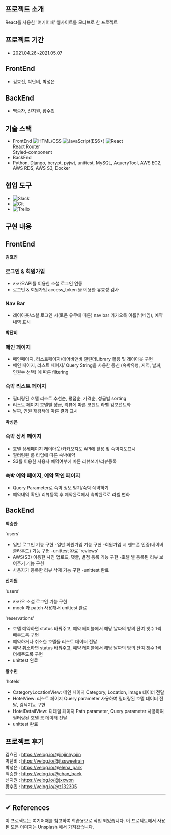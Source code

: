 ## 프로젝트 소개
React를 사용한 '여기어때' 웹사이트를 모티브로 한 프로젝트
## 프로젝트 기간
- 2021.04.26~2021.05.07
## FrontEnd
- 김효진, 박단비, 박성은
## BackEnd
- 백승찬, 신지원, 황수민
## 기술 스택
- FrontEnd
  ![HTML/CSS](https://img.shields.io/badge/-HTML/CSS-E44D26)
  ![JavaScript(ES6+)](<https://img.shields.io/badge/-JavaScript(ES6%2B)-F0DB4D>)
  ![React](https://img.shields.io/badge/-React-blue)<br>
  React Router<br>
  Styled-component
- BackEnd
- Python, Django, bcrypt, pyjwt, unittest, MySQL, AqueryTool, AWS EC2, AWS RDS, AWS S3, Docker
## 협업 도구
- ![Slack](https://img.shields.io/badge/-Slack-D91D57)
- ![Git](https://img.shields.io/badge/-Git-black)
- ![Trello](https://img.shields.io/badge/-Trello-036AA7)
## 구현 내용 
## FrontEnd
**김효진** <br>
### 로그인 & 회원가입
- 카카오API를 이용한 소셜 로그인 연동
- 로그인 & 회원가입 access_token 을 이용한 유효성 검사
### Nav Bar
- 레이아웃/소셜 로그인 시(토큰 유무에 따른) nav bar 카카오톡 이름(닉네임), 예약내역 표시

**박단비** <br>
### 메인 페이지
- 메인페이지, 리스트페이지/에어비앤비 캘린더Library 활용 및 레이아웃 구현
- 메인 페이지, 리스트 페이지/ Query String을 사용한 통신 (숙박유형, 지역, 날짜, 인원수 선택) 에 따른 filtering
### 숙박 리스트 페이지
- 필터링된 호텔 리스트 추천순, 평점순, 가격순, 성급별 sorting
- 리스트 페이지 호텔별 성급, 리뷰에 따른 코멘트 라벨 컴포넌트화
- 날짜, 인원 재검색에 따른 결과 표시

**박성은** <br>
### 숙박 상세 페이지
- 호텔 상세페이지 레이아웃/카카오지도 API에 활용 및 숙박지도표시
- 필터링된 룸 타입에 따른 숙박예약
- S3를 이용한 사용자 예약여부에 따른 리뷰쓰기/리뷰등록
### 숙박 예약 페이지, 예약 확인 페이지
- Query Parameter로 숙박 정보 받기/숙박 예약하기
- 예약내역 확인/ 리뷰등록 후 예약완료에서 숙박완료로 라벨 변화
## BackEnd
**백승찬**

'users'
- 일반 로그인 기능 구현
-일반 회원가입 기능 구현
-회원가입 시 핸드폰 인증(네이버 클라우드) 기능 구현
-unittest 완료
'reviews'
- AWS(S3) 이용한 사진 업로드, 댓글, 별점 등록 기능 구현
-호텔 별 등록된 리뷰 보여주기 기능 구현
- 사용자가 등록한 리뷰 삭제 기능 구현
-unittest 완료

**신지원**

'users'
- 카카오 소셜 로그인 기능 구현
-  mock 과 patch 사용해서 unittest 완료

'reservations'
- 호텔 예약하면 status 바꿔주고, 예약 테이블에서 해당 날짜의 방의 잔여 갯수 1씩 빼주도록 구현
- 예약하거나 취소한 호텔들 리스트 데이터 전달
- 예약 취소하면 status 바꿔주고, 예약 테이블에서 해당 날짜의 방의 잔여 갯수 1씩 더해주도록 구현
- unittest 완료

**황수민**

'hotels'
- CategoryLocationView: 메인 페이지 Category, Location, image 데이터 전달
- HotelView: 리스트 페이지 Query parameter 사용하여 필터링된 호텔 데이터 전달, 검색기능 구현
- HotelDetailView: 디테일 페이지 Path parameter, Query parameter 사용하여 필터링된 호텔 룸 데이터 전달
- unittest 완료

## 프로젝트 후기
김효진 : https://velog.io/@jinjinhyojin<br>
박단비 : https://velog.io/@itssweetrain<br>
박성은 : https://velog.io/@elena_park<br>
백승찬 : https://velog.io/@chan_baek<br>
신지원 : https://velog.io/@jxxwon<br>
황수민 : https://velog.io/@z132305


-------------------
## ✔︎ References
이 프로젝트는 여기어때를 참고하여 학습용으로 작업 되었습니다.
이 프로젝트에서 사용된 모든 이미지는 Unsplash 에서 가져왔습니다.

